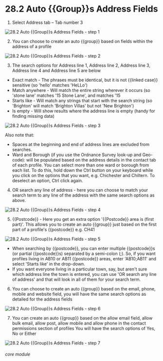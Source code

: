 # 28.2 Auto {{Group}}s Address Fields


1. Select Address tab – Tab number 3

![28.2 Auto {{Group}}s Address Fields - step 1](28.2 Auto_Lists_Address_Fields_im_1.png)

2. You can choose to create an auto {{group}} based on fields within the address of a profile

![28.2 Auto {{Group}}s Address Fields - step 2](28.2 Auto_Lists_Address_Fields_im_2.png)

3. The search options for Address line 1, Address line 2, Address line 3, Address line 4 and Address line 5 are below
- Exact match - The phrases must be identical, but it is not {{linked case}} sensitive (so &#039;hello&#039; matches &#039;HeLLo&#039;)
- Match anywhere - Will match the entire string wherever it occurs (so &#039;stone lane&#039; matches &#039;15 Stone Lane&#039;, and matches &#039;15
- Starts like - Will match any strings that start with the search string (so &#039;Brighton&#039; will match &#039;Brighton Villas&#039; but not &#039;New Brighton&#039;)
- Is empty - Will show results where the address line is empty (handy for finding missing data)

![28.2 Auto {{Group}}s Address Fields - step 3](28.2 Auto_Lists_Address_Fields_im_3.png)

Also note that:
- Spaces at the beginning and end of address lines are excluded from searches.
- Ward and Borough (if you use the Ordnance Survey look-up and Geo-code): will be populated based on the address details in the contact tab of each profile. You can select more than one ward or borough from each list. To do this, hold down the Ctrl button on your keyboard while you click on the options that you want, e.g. Chichester and Chiltern. To deselect an option, Ctrl click again.

4. OR search any line of address - here you can choose to match your search term to any line of the address with the same search options as above.

![28.2 Auto {{Group}}s Address Fields - step 4](28.2 Auto_Lists_Address_Fields_im_4.png)

5. {{Postcode}} - Here you get an extra option &#039;{{Postcode}} area is (first part)&#039;. This allows you to create an auto {{group}} just based on the first part of a profile&#039;s {{postcode}} e.g. CH41

![28.2 Auto {{Group}}s Address Fields - step 5](28.2 Auto_Lists_Address_Fields_im_5.png)

- When searching by {{postcode}}, you can enter multiple {{postcode}}s (or partial {{postcode}}s) separated by a semi-colon (;). So, if you want profiles living in AB10 or AB11 {{postcode}} areas, enter &#039;AB10;AB11&#039; and select &#039;Starts like&#039; in the drop-down.
- If you want everyone living in a particular town, say, but aren&#039;t sure which address line the town is entered, you can use &#039;OR search any line of address&#039; and that will look in all of them for your search term.
6. You can choose to create an auto {{group}} based on the email, phone, mobile and website field, you will have the same search options as detailed for the address fields

![28.2 Auto {{Group}}s Address Fields - step 6](28.2 Auto_Lists_Address_Fields_im_6.png)

7. You can create an auto {{group}} based on the allow email field, allow bulk email, allow post, allow mobile and allow phone in the contact permissions section of profiles
You will have the search options of Yes, No or Either

![28.2 Auto {{Group}}s Address Fields - step 7](28.2 Auto_Lists_Address_Fields_im_7.png)


###### core module
